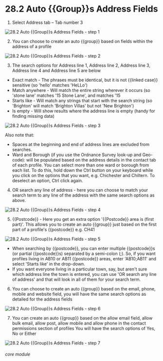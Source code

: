 # 28.2 Auto {{Group}}s Address Fields


1. Select Address tab – Tab number 3

![28.2 Auto {{Group}}s Address Fields - step 1](28.2 Auto_Lists_Address_Fields_im_1.png)

2. You can choose to create an auto {{group}} based on fields within the address of a profile

![28.2 Auto {{Group}}s Address Fields - step 2](28.2 Auto_Lists_Address_Fields_im_2.png)

3. The search options for Address line 1, Address line 2, Address line 3, Address line 4 and Address line 5 are below
- Exact match - The phrases must be identical, but it is not {{linked case}} sensitive (so &#039;hello&#039; matches &#039;HeLLo&#039;)
- Match anywhere - Will match the entire string wherever it occurs (so &#039;stone lane&#039; matches &#039;15 Stone Lane&#039;, and matches &#039;15
- Starts like - Will match any strings that start with the search string (so &#039;Brighton&#039; will match &#039;Brighton Villas&#039; but not &#039;New Brighton&#039;)
- Is empty - Will show results where the address line is empty (handy for finding missing data)

![28.2 Auto {{Group}}s Address Fields - step 3](28.2 Auto_Lists_Address_Fields_im_3.png)

Also note that:
- Spaces at the beginning and end of address lines are excluded from searches.
- Ward and Borough (if you use the Ordnance Survey look-up and Geo-code): will be populated based on the address details in the contact tab of each profile. You can select more than one ward or borough from each list. To do this, hold down the Ctrl button on your keyboard while you click on the options that you want, e.g. Chichester and Chiltern. To deselect an option, Ctrl click again.

4. OR search any line of address - here you can choose to match your search term to any line of the address with the same search options as above.

![28.2 Auto {{Group}}s Address Fields - step 4](28.2 Auto_Lists_Address_Fields_im_4.png)

5. {{Postcode}} - Here you get an extra option &#039;{{Postcode}} area is (first part)&#039;. This allows you to create an auto {{group}} just based on the first part of a profile&#039;s {{postcode}} e.g. CH41

![28.2 Auto {{Group}}s Address Fields - step 5](28.2 Auto_Lists_Address_Fields_im_5.png)

- When searching by {{postcode}}, you can enter multiple {{postcode}}s (or partial {{postcode}}s) separated by a semi-colon (;). So, if you want profiles living in AB10 or AB11 {{postcode}} areas, enter &#039;AB10;AB11&#039; and select &#039;Starts like&#039; in the drop-down.
- If you want everyone living in a particular town, say, but aren&#039;t sure which address line the town is entered, you can use &#039;OR search any line of address&#039; and that will look in all of them for your search term.
6. You can choose to create an auto {{group}} based on the email, phone, mobile and website field, you will have the same search options as detailed for the address fields

![28.2 Auto {{Group}}s Address Fields - step 6](28.2 Auto_Lists_Address_Fields_im_6.png)

7. You can create an auto {{group}} based on the allow email field, allow bulk email, allow post, allow mobile and allow phone in the contact permissions section of profiles
You will have the search options of Yes, No or Either

![28.2 Auto {{Group}}s Address Fields - step 7](28.2 Auto_Lists_Address_Fields_im_7.png)


###### core module
